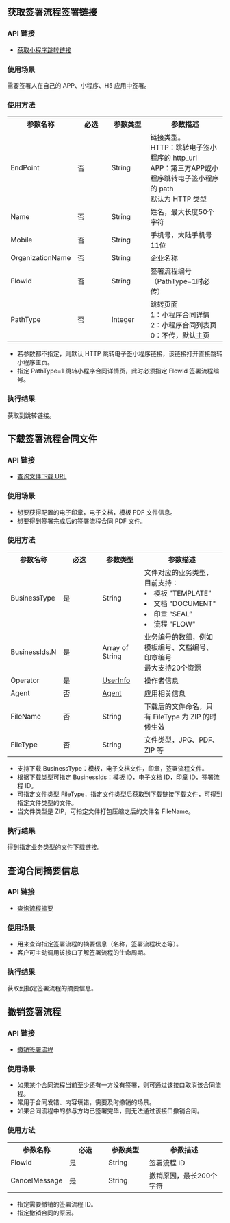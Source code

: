 ## 获取签署流程签署链接
### API 链接
- [获取小程序跳转链接](https://cloud.tencent.com/document/product/1323/70359)

### 使用场景
需要签署人在自己的 APP、小程序、H5 应用中签署。

### 使用方法
<table>
   <tr>
      <th width="20%" >参数名称</td>
      <th width="20%" >必选</td>
      <th width="20%" >参数类型</td>
      <th width="40%" >参数描述</td>
   </tr>
   <tr>
      <td>EndPoint</td>
      <td>否</td>
      <td>String</td>
      <td>链接类型。
<br>HTTP：跳转电子签小程序的 http_url
<br>APP：第三方APP或小程序跳转电子签小程序的 path
<br>默认为 HTTP 类型</td>
   </tr>
   <tr>
      <td>Name</td>
      <td>否</td>
      <td>String</td>
      <td>姓名，最大长度50个字符</td>
   </tr>
   <tr>
      <td>Mobile</td>
      <td>否</td>
      <td>String</td>
      <td>手机号，大陆手机号11位</td>
   </tr>
   <tr>
      <td>OrganizationName</td>
      <td>否</td>
      <td>String</td>
      <td>企业名称</td>
   </tr>
   <tr>
      <td>FlowId</td>
      <td>否</td>
      <td>String</td>
      <td>签署流程编号（PathType=1时必传）</td>
   </tr>
   <tr>
      <td>PathType</td>
      <td>否</td>
      <td>Integer</td>
      <td>跳转页面 <br>1：小程序合同详情 <br>2：小程序合同列表页 <br>0：不传，默认主页</td>
   </tr>
</table>

- 若参数都不指定，则默认 HTTP 跳转电子签小程序链接，该链接打开直接跳转小程序主页。
- 指定 PathType=1 跳转小程序合同详情页，此时必须指定 FlowId 签署流程编号。

### 执行结果
获取到跳转链接。

## 下载签署流程合同文件
### API 链接
- [查询文件下载 URL](https://cloud.tencent.com/document/product/1323/70366)

### 使用场景
- 想要获得配置的电子印章，电子文档，模板 PDF 文件信息。
- 想要得到签署完成后的签署流程合同 PDF 文件。

### 使用方法
<table>
   <tr>
      <th width="20%" >参数名称</td>
      <th width="20%" >必选</td>
      <th width="20%" >参数类型</td>
      <th width="40%" >参数描述</td>
   </tr>
   <tr>
      <td>BusinessType</td>
      <td>是</td>
      <td>String</td>
      <td>	文件对应的业务类型，目前支持：
<li>模板 "TEMPLATE"
<li>文档 "DOCUMENT"
<li>印章 “SEAL”
<li>流程 "FLOW"</td>
   </tr>
   <tr>
      <td>BusinessIds.N</td>
      <td>是</td>
      <td>Array of String</td>
      <td>业务编号的数组，例如模板编号、文档编号、印章编号<br>
最大支持20个资源</td>
   </tr>
   <tr>
      <td>Operator</td>
      <td>是</td>
      <td><a href="https://cloud.tencent.com/document/api/1323/70369#UserInfo">UserInfo</a></td>
      <td>操作者信息</td>
   </tr>
   <tr>
      <td>Agent</td>
      <td>否</td>
      <td><a href="https://cloud.tencent.com/document/api/1323/70369#Agent">Agent</a></td>
      <td>应用相关信息</td>
   </tr>
   <tr>
      <td>FileName</td>
      <td>否</td>
      <td>String</td>
      <td>下载后的文件命名，只有 FileType 为 ZIP 的时候生效</td>
   </tr>
   <tr>
      <td>FileType</td>
      <td>否</td>
      <td>String</td>
      <td>文件类型，JPG、PDF、ZIP 等</td>
   </tr>
</table>

- 支持下载 BusinessType：模板，电子文档文件，印章，签署流程文件。
- 根据下载类型可指定 BusinessIds：模板 ID，电子文档 ID，印章 ID，签署流程 ID。
- 可指定文件类型 FileType，指定文件类型后获取到下载链接下载文件，可得到指定文件类型的文件。
- 当文件类型是 ZIP，可指定文件打包压缩之后的文件名 FileName。

### 执行结果
得到指定业务类型的文件下载链接。

## 查询合同摘要信息
###  API 链接
- [查询流程摘要](https://cloud.tencent.com/document/product/1323/70358)

### 使用场景
- 用来查询指定签署流程的摘要信息（名称，签署流程状态等）。
- 客户可主动调用该接口了解签署流程的生命周期。

### 执行结果
获取到指定签署流程的摘要信息。

## 撤销签署流程
###  API 链接
- [撤销签署流程](https://cloud.tencent.com/document/product/1323/70362)

### 使用场景
- 如果某个合同流程当前至少还有一方没有签署，则可通过该接口取消该合同流程。
- 常用于合同发错、内容填错，需要及时撤销的场景。
- 如果合同流程中的参与方均已签署完毕，则无法通过该接口撤销合同。

### 使用方法
<table>
   <tr>
      <th width="20%" >参数名称</td>
      <th width="20%" >必选</td>
      <th width="20%" >参数类型</td>
      <th width="40%" >参数描述</td>
   </tr>
   <tr>
      <td>FlowId</td>
      <td>是</td>
      <td>String</td>
      <td>签署流程 ID</td>
   </tr>
   <tr>
      <td>CancelMessage</td>
      <td>是</td>
      <td>String</td>
      <td>撤销原因，最长200个字符</td>
   </tr>
</table>

- 指定需要撤销的签署流程 ID。
- 指定撤销合同的原因。
